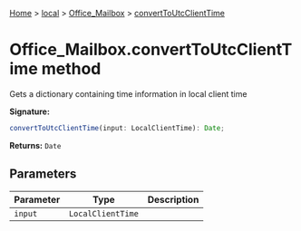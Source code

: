 [Home](./index) &gt; [local](local.md) &gt; [Office\_Mailbox](local.office_mailbox.md) &gt; [convertToUtcClientTime](local.office_mailbox.converttoutcclienttime.md)

# Office\_Mailbox.convertToUtcClientTime method

Gets a dictionary containing time information in local client time

**Signature:**
```javascript
convertToUtcClientTime(input: LocalClientTime): Date;
```
**Returns:** `Date`

## Parameters

|  Parameter | Type | Description |
|  --- | --- | --- |
|  `input` | `LocalClientTime` |  |

